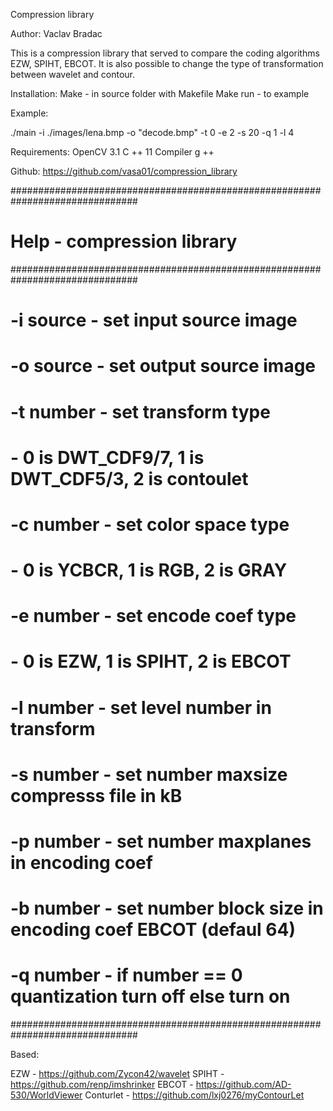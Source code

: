Compression library

Author: Vaclav Bradac

This is a compression library that served to compare the coding algorithms EZW, SPIHT, EBCOT. It is also possible to change the type of transformation between wavelet and contour.

Installation:
Make - in source folder with Makefile
Make run - to example

Example:

./main -i ./images/lena.bmp -o "decode.bmp" -t 0 -e 2 -s 20 -q 1 -l 4


Requirements:
OpenCV 3.1
C ++ 11
Compiler g ++

Github:
https://github.com/vasa01/compression_library

###############################################################################
# Help  - compression library                                                 #
###############################################################################
# -i  source - set input source image                                         #
# -o  source - set output source image                                        #
# -t  number - set transform type                                             #
#         - 0 is DWT_CDF9/7, 1 is DWT_CDF5/3, 2 is contoulet                  #
# -c  number - set color space type                                           #
#         - 0 is YCBCR, 1 is RGB, 2 is  GRAY                                  #
# -e  number - set encode coef type                                           #
#         - 0 is EZW, 1 is SPIHT, 2 is EBCOT                                  #
# -l  number - set level number in transform                                  #
# -s  number - set number maxsize compresss file in kB                        #
# -p  number - set number maxplanes in encoding coef                          #
# -b  number - set number block size in encoding coef EBCOT (defaul 64)       #
# -q  number - if number == 0 quantization turn off else turn on              #
###############################################################################

Based:

EZW - https://github.com/Zycon42/wavelet
SPIHT - https://github.com/renp/imshrinker
EBCOT - https://github.com/AD-530/WorldViewer
Conturlet - https://github.com/lxj0276/myContourLet
